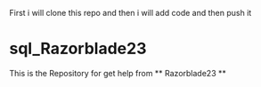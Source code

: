 
First i will clone this repo and then i will add code and then push it


# sql_Razorblade23
This is the Repository for get help from ** Razorblade23 **



